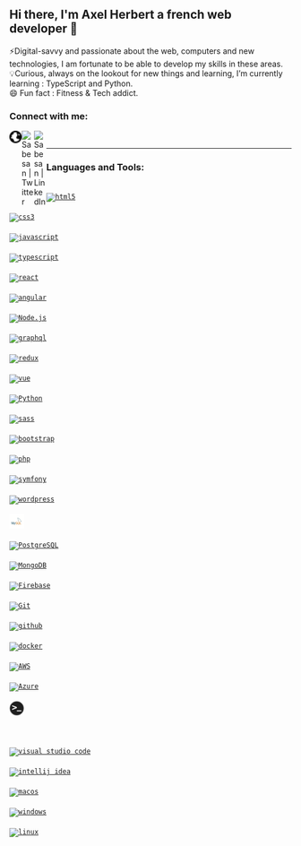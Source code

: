## Hi there, I'm Axel Herbert a french web developer 👋

⚡Digital-savvy and passionate about the web, computers and new technologies, I am fortunate to be able to develop my skills in these areas.<br />
💡Curious, always on the lookout for new things and learning, I’m currently learning : TypeScript and Python.<br />
😄 Fun fact : Fitness & Tech addict.<br />

### Connect with me:

[<img align="left" alt="Sabesan" width="22px" src="https://raw.githubusercontent.com/iconic/open-iconic/master/svg/globe.svg" />][website]
[<img align="left" alt="Sabesan | Twitter" width="22px" src="https://cdn.jsdelivr.net/npm/simple-icons@v3/icons/twitter.svg" />][twitter]
[<img align="left" alt="Sabesan | LinkedIn" width="22px" src="https://cdn.jsdelivr.net/npm/simple-icons@v3/icons/linkedin.svg" />][linkedin]

<br />

---

### Languages and Tools:

[<code>
<img alt="html5" width="26px" src="https://img.icons8.com/color/240/000000/html-5.png">
</code>](https://developer.mozilla.org/en-US/docs/Web/HTML)
[<code>
<img alt="css3" width="26px" src="https://img.icons8.com/color/240/000000/css3.png">
</code>](https://developer.mozilla.org/en-US/docs/Web/CSS)
[<code>
<img alt="javascript" width="26px" src="https://img.icons8.com/color/240/000000/javascript.png" />
</code>](https://developer.mozilla.org/en-US/docs/Web/JavaScript)
[<code>
<img alt="typescript" width="26px" src="https://img.icons8.com/color/240/000000/typescript.png">
</code>](https://www.typescriptlang.org/)
[<code>
<img alt="react" width="26px" src="https://img.icons8.com/color/240/000000/react-native.png" />
</code>](https://reactjs.org/)
[<code>
<img alt="angular" width="26px" src="https://img.icons8.com/color/240/000000/angularjs.png" />
</code>](https://angularjs.org/)
[<code>
<img alt="Node.js" width="26px" src="https://img.icons8.com/color/240/000000/nodejs.png">
</code>](https://nodejs.org/en/)
[<code>
<img alt="graphql" width="26px" src="https://img.icons8.com/color/240/000000/graphql.png" />
</code>](https://graphql.org/)
[<code>
<img alt="redux" width="26px" src="https://img.icons8.com/color/240/000000/redux.png" />
</code>](https://redux.js.org/)
[<code>
<img alt="vue" width="26px" src="https://img.icons8.com/color/240/000000/vue-js.png" />
</code>](https://vuejs.org/)
[<code>
<img alt="Python" width="26px" src="https://img.icons8.com/color/240/000000/python.png">
</code>](https://www.python.org/)
[<code>
<img alt="sass" width="26px" src="https://img.icons8.com/color/240/000000/sass.png">
</code>](https://sass-lang.com/)
[<code>
<img alt="bootstrap" width="26px" src="https://img.icons8.com/color/240/000000/bootstrap.png">
</code>](https://getbootstrap.com/)
[<code>
<img alt="php" width="26px" src="https://img.icons8.com/color/240/000000/php.png">
</code>](https://www.php.net/)
[<code>
<img alt="symfony" width="26px" src="https://img.icons8.com/color/240/000000/symfony.png">
</code>](https://symfony.com/)
[<code>
<img alt="wordpress" width="26px" src="https://img.icons8.com/color/240/000000/wordpress.png">
</code>](https://wordpress.org/)
[<code>
<img alt="MySQL" width="26px" src="https://raw.githubusercontent.com/github/explore/80688e429a7d4ef2fca1e82350fe8e3517d3494d/topics/mysql/mysql.png">
</code>](https://dev.mysql.com/)
[<code>
<img alt="PostgreSQL" width="26px" src="https://img.icons8.com/color/240/000000/postgresql.png">
</code>](https://www.postgresql.org/)
[<code>
<img alt="MongoDB" width="26px" src="https://img.icons8.com/color/240/000000/mongodb.png">
</code>](https://www.mongodb.com/)
[<code>
<img alt="Firebase" width="26px" src="https://img.icons8.com/color/240/000000/firebase.png">
</code>](https://www.mongodb.com/)
[<code>
<img alt="Git" width="26px" src="https://img.icons8.com/color/240/000000/git.png">
</code>](https://git-scm.com/)
[<code>
<img alt="github" width="26px" src="https://img.icons8.com/ios-glyphs/240/000000/github.png">
</code>](https://github.com/)
[<code>
<img alt="docker" width="26px" src="https://img.icons8.com/color/240/000000/docker.png">
</code>](https://www.docker.com/)
[<code>
<img alt="AWS" width="26px" src="https://upload.wikimedia.org/wikipedia/commons/9/93/Amazon_Web_Services_Logo.svg">
</code>](https://aws.amazon.com/)
[<code>
<img alt="Azure" width="26px" src="https://upload.wikimedia.org/wikipedia/fr/thumb/b/b6/Microsoft-Azure.png/100px-Microsoft-Azure.png">
</code>](https://azure.microsoft.com/fr-fr/)
[<code>
<img alt="terminal" width="26px" src="https://raw.githubusercontent.com/github/explore/80688e429a7d4ef2fca1e82350fe8e3517d3494d/topics/terminal/terminal.png">
</code>](https://docs.microsoft.com/en-us/windows/terminal/)
<br /><br />
[<code>
<img alt="visual studio code" width="26px" src="https://img.icons8.com/fluent/240/000000/visual-studio-code-2019.png" />
</code>](https://code.visualstudio.com/)
[<code>
<img alt="intellij idea" width="26px" src="https://img.icons8.com/color/240/000000/intellij-idea.png" />
</code>](https://www.jetbrains.com/idea/)
[<code>
<img alt="macos" width="26px" src="https://img.icons8.com/officel/160/000000/mac-logo.png">
</code>](https://developer.apple.com/macos/)
[<code>
<img alt="windows" width="26px" src="https://img.icons8.com/color/240/000000/windows-10.png">
</code>](https://www.microsoft.com/en-us/windows)
[<code>
<img alt="linux" width="26px" src="https://img.icons8.com/color/96/000000/linux.png">
</code>](https://www.kernel.org/)


[website]: https://axelherbert.github.io/
[twitter]: https://twitter.com/axel_herbert
[linkedin]: https://www.linkedin.com/in/axelherbert/
